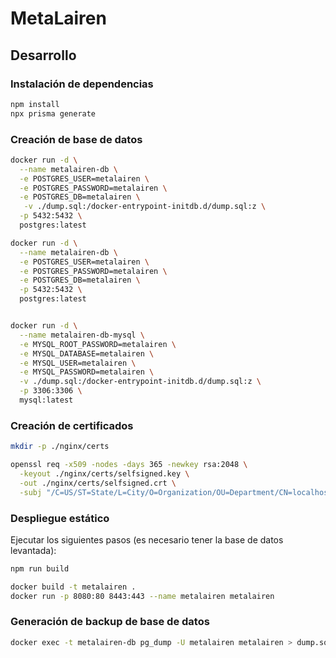 # MetaLairen

## Desarrollo

### Instalación de dependencias

```bash
npm install
npx prisma generate
```

### Creación de base de datos

```bash
docker run -d \
  --name metalairen-db \
  -e POSTGRES_USER=metalairen \
  -e POSTGRES_PASSWORD=metalairen \
  -e POSTGRES_DB=metalairen \
   -v ./dump.sql:/docker-entrypoint-initdb.d/dump.sql:z \
  -p 5432:5432 \
  postgres:latest

docker run -d \
  --name metalairen-db \
  -e POSTGRES_USER=metalairen \
  -e POSTGRES_PASSWORD=metalairen \
  -e POSTGRES_DB=metalairen \
  -p 5432:5432 \
  postgres:latest


docker run -d \
  --name metalairen-db-mysql \
  -e MYSQL_ROOT_PASSWORD=metalairen \
  -e MYSQL_DATABASE=metalairen \
  -e MYSQL_USER=metalairen \
  -e MYSQL_PASSWORD=metalairen \
  -v ./dump.sql:/docker-entrypoint-initdb.d/dump.sql:z \
  -p 3306:3306 \
  mysql:latest
```

### Creación de certificados

```bash
mkdir -p ./nginx/certs

openssl req -x509 -nodes -days 365 -newkey rsa:2048 \
  -keyout ./nginx/certs/selfsigned.key \
  -out ./nginx/certs/selfsigned.crt \
  -subj "/C=US/ST=State/L=City/O=Organization/OU=Department/CN=localhost"
```

### Despliegue estático

Ejecutar los siguientes pasos (es necesario tener la base de datos levantada):

```bash
npm run build

docker build -t metalairen .
docker run -p 8080:80 8443:443 --name metalairen metalairen
```

### Generación de backup de base de datos

```bash
docker exec -t metalairen-db pg_dump -U metalairen metalairen > dump.sql
```